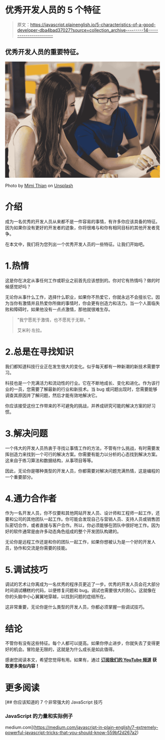 # 优秀开发人员的 5 个特征

> 原文：<https://javascript.plainenglish.io/5-characteristics-of-a-good-developer-dba4bad37027?source=collection_archive---------14----------------------->

## 优秀开发人员的重要特征。

![](img/0556816982a1e6a28381757a3f279b4d.png)

Photo by [Mimi Thian](https://unsplash.com/@mimithian?utm_source=medium&utm_medium=referral) on [Unsplash](https://unsplash.com?utm_source=medium&utm_medium=referral)

# 介绍

成为一名优秀的开发人员从来都不是一件容易的事情，有许多你应该具备的特征。因为如果你没有更好的开发者的迹象，你将很难与和你有相同目标的其他开发者竞争。

在本文中，我们将为您列出一个优秀开发人员的一些特征。让我们开始吧。

# 1.热情

这是你在决定从事任何工作或职业之前首先应该想到的。你对它有热情吗？做的时候感觉好吗？

无论你从事什么工作，选择什么职业，如果你不热爱它，你就永远不会擅长它。因为当你有激情并且热爱你所做的事情时，你会更有创造力和活力。当一个人面临失败和障碍时，如果他没有一点点激情，那他就很难生存。

> "我宁愿死于激情，也不愿死于无聊。"
> 
> 艾米利·左拉。

# 2.总是在寻找知识

我们都知道科技行业正在发生很大的变化。似乎每天都有一种新潮的新技术需要学习。

科技也是一个充满活力和流动性的行业。它在不断地成长、变化和进化。作为该行业的一员，您需要了解最新的行业和新技术。当 bug 或问题出现时，您需要能够调查其原因并了解问题，然后才能有效地解决它。

你应该接受这份工作带来的不可避免的挑战，并养成研究可能的解决方案的好习惯。

# 3.解决问题

一个伟大的开发人员热衷于寻找让事情工作的方法，不管有什么挑战，有时需要发挥创造力来找到一个可行的解决方案。你需要有能力以分析的心态找到解决方案。这来自于练习算法和数据结构，从事项目等等。

因此，无论你是哪种类型的开发人员，你都需要对解决问题充满热情，这是编程的一个重要部分。

# 4.通力合作者

作为一名开发人员，你不仅要和其他网站开发人员、设计师和工程师一起工作，还要和公司的其他团队一起工作。你可能会发现自己与营销人员、支持人员或销售团队密切合作，或者直接与客户合作。所以，你必须能够在团队中很好地工作。因为好的软件通常是由许多动态角色组成的整个开发团队构建的。

无论你是远程工作还是和你的团队一起工作，如果你想被认为是一个好的开发人员，协作和交流是你需要的技能。

# 5.调试技巧

调试的艺术让你离成为一名优秀的程序员更近了一步。优秀的开发人员会花大部分时间调试糟糕的代码，以便修复问题和 bug。调试也需要很大的耐心。这就像在你的头脑中小心翼翼地穿越，以找到问题的症结所在。

这非常重要，无论你是什么类型的开发人员，你都必须掌握一些调试技巧。

# 结论

不管你有没有这些特征。每个人都可以提高。如果你停止进步，你就失去了变得更好的机会。冒险是无限的，这就是为什么成长是如此值得。

感谢您阅读本文，希望您觉得有用。如果有，通过 [**订阅我们的 YouTube 频道**](https://www.youtube.com/channel/UCtipWUghju290NWcn8jhyAw?sub_confirmation=true) **获取更多类似内容！**

# 更多阅读

[](https://medium.com/javascript-in-plain-english/7-extremely-powerful-javascript-tricks-that-you-should-know-559bf2d267a2) [## 你应该知道的 7 个非常强大的 JavaScript 技巧

### JavaScript 的力量和实际例子

medium.com](https://medium.com/javascript-in-plain-english/7-extremely-powerful-javascript-tricks-that-you-should-know-559bf2d267a2)